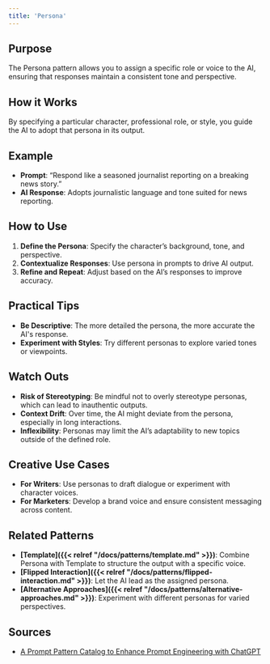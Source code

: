 ```yaml
---
title: 'Persona'
---
```


## Purpose
The Persona pattern allows you to assign a specific role or voice to the AI, ensuring that responses maintain a consistent tone and perspective.

## How it Works
By specifying a particular character, professional role, or style, you guide the AI to adopt that persona in its output.

## Example
- **Prompt**: “Respond like a seasoned journalist reporting on a breaking news story.”
- **AI Response**: Adopts journalistic language and tone suited for news reporting.

## How to Use
1. **Define the Persona**: Specify the character’s background, tone, and perspective.
2. **Contextualize Responses**: Use persona in prompts to drive AI output.
3. **Refine and Repeat**: Adjust based on the AI’s responses to improve accuracy.

## Practical Tips
- **Be Descriptive**: The more detailed the persona, the more accurate the AI's response.
- **Experiment with Styles**: Try different personas to explore varied tones or viewpoints.

## Watch Outs
- **Risk of Stereotyping**: Be mindful not to overly stereotype personas, which can lead to inauthentic outputs.
- **Context Drift**: Over time, the AI might deviate from the persona, especially in long interactions.
- **Inflexibility**: Personas may limit the AI’s adaptability to new topics outside of the defined role.

## Creative Use Cases
- **For Writers**: Use personas to draft dialogue or experiment with character voices.
- **For Marketers**: Develop a brand voice and ensure consistent messaging across content.

## Related Patterns
- **[Template]({{< relref "/docs/patterns/template.md" >}})**: Combine Persona with Template to structure the output with a specific voice.
- **[Flipped Interaction]({{< relref "/docs/patterns/flipped-interaction.md" >}})**: Let the AI lead as the assigned persona.
- **[Alternative Approaches]({{< relref "/docs/patterns/alternative-approaches.md" >}})**: Experiment with different personas for varied perspectives.

## Sources
- [A Prompt Pattern Catalog to Enhance Prompt Engineering with ChatGPT](https://arxiv.org/pdf/2302.11382)